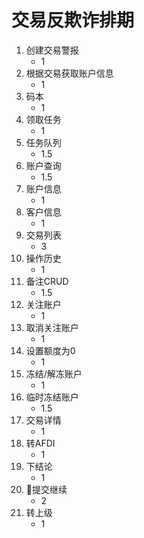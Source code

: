 # 交易反欺诈排期

1. 创建交易警报
    - 1
2. 根据交易获取账户信息
    - 1
3. 码本
    - 1
4. 领取任务
    - 1
5. 任务队列
    - 1.5
6. 账户查询
    - 1.5
7. 账户信息
    - 1
8. 客户信息
    - 1
9. 交易列表
    - 3
10. 操作历史
    - 1
11. 备注CRUD
    - 1.5
12. 关注账户
    - 1
13. 取消关注账户
    - 1
14. 设置额度为0
    - 1
15. 冻结/解冻账户
    - 1
16. 临时冻结账户
    - 1.5
17. 交易详情
    - 1
18. 转AFDI
    - 1
19. 下结论
    - 1
20. 提交继续
    - 2
21. 转上级
    - 1

